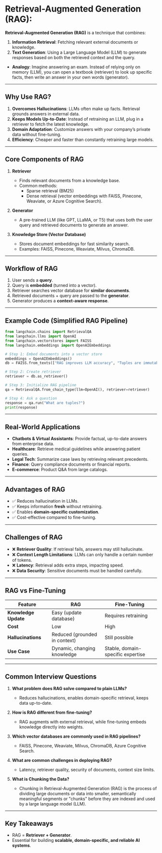 # Retrieval-Augmented Generation (RAG): 
**Retrieval-Augmented Generation (RAG)** is a technique that combines:
1. **Information Retrieval**: Fetching relevant external documents or knowledge.
2. **Text Generation**: Using a Large Language Model (LLM) to generate responses based on both the retrieved context and the query.

- **Analogy**: Imagine answering an exam. Instead of relying only on memory (LLM), you can open a textbook (retriever) to look up specific facts, then write an answer in your own words (generator).

---

## Why Use RAG?
1. **Overcomes Hallucinations**: LLMs often make up facts. Retrieval grounds answers in external data.
2. **Keeps Models Up-to-Date**: Instead of retraining an LLM, plug in a retriever to fetch the latest knowledge.
3. **Domain Adaptation**: Customize answers with your company’s private data without fine-tuning.
4. **Efficiency**: Cheaper and faster than constantly retraining large models.

---

## Core Components of RAG
1. **Retriever**  
   - Finds relevant documents from a knowledge base.  
   - Common methods:  
     - Sparse retrieval (BM25)  
     - Dense retrieval (vector embeddings with FAISS, Pinecone, Weaviate, or Azure Cognitive Search).  

2. **Generator**  
   - A pre-trained LLM (like GPT, LLaMA, or T5) that uses both the user query and retrieved documents to generate an answer.  

3. **Knowledge Store (Vector Database)**  
   - Stores document embeddings for fast similarity search.  
   - Examples: FAISS, Pinecone, Weaviate, Milvus, ChromaDB.  

---

## Workflow of RAG
1. User sends a **query**.
2. Query is **embedded** (turned into a vector).
3. Retriever searches vector database for **similar documents**.
4. Retrieved documents + query are passed to the **generator**.
5. Generator produces a **context-aware response**.

---

## Example Code (Simplified RAG Pipeline)

```python
from langchain.chains import RetrievalQA
from langchain.llms import OpenAI
from langchain.vectorstores import FAISS
from langchain.embeddings import OpenAIEmbeddings

# Step 1: Embed documents into a vector store
embeddings = OpenAIEmbeddings()
db = FAISS.from_texts(["RAG improves LLM accuracy", "Tuples are immutable in Python"], embeddings)

# Step 2: Create retriever
retriever = db.as_retriever()

# Step 3: Initialize RAG pipeline
qa = RetrievalQA.from_chain_type(llm=OpenAI(), retriever=retriever)

# Step 4: Ask a question
response = qa.run("What are tuples?")
print(response)
```

---

## Real-World Applications
- **Chatbots & Virtual Assistants**: Provide factual, up-to-date answers from enterprise data.  
- **Healthcare**: Retrieve medical guidelines while answering patient queries.  
- **Legal Tech**: Summarize case laws by retrieving relevant precedents.  
- **Finance**: Query compliance documents or financial reports.  
- **E-commerce**: Product Q&A from large catalogs.  

---

## Advantages of RAG
- ✅ Reduces hallucination in LLMs.  
- ✅ Keeps information **fresh** without retraining.  
- ✅ Enables **domain-specific customization**.  
- ✅ Cost-effective compared to fine-tuning.  

---

## Challenges of RAG
- ❌ **Retriever Quality**: If retrieval fails, answers may still hallucinate.  
- ❌ **Context Length Limitations**: LLMs can only handle a certain number of tokens.  
- ❌ **Latency**: Retrieval adds extra steps, impacting speed.  
- ❌ **Data Security**: Sensitive documents must be handled carefully.  

---

## RAG vs Fine-Tuning

| Feature                | RAG                                | Fine-Tuning                          |
|-------------------------|------------------------------------|--------------------------------------|
| **Knowledge Update**    | Easy (update database)             | Requires retraining                   |
| **Cost**                | Low                                | High                                  |
| **Hallucinations**      | Reduced (grounded in context)      | Still possible                        |
| **Use Case**            | Dynamic, changing knowledge        | Stable, domain-specific expertise     |

---

## Common Interview Questions
1. **What problem does RAG solve compared to plain LLMs?**  
   - Reduces hallucinations, enables domain-specific retrieval, keeps data up-to-date.  

2. **How is RAG different from fine-tuning?**  
   - RAG augments with external retrieval, while fine-tuning embeds knowledge directly into weights.  

3. **Which vector databases are commonly used in RAG pipelines?**  
   - FAISS, Pinecone, Weaviate, Milvus, ChromaDB, Azure Cognitive Search.  

4. **What are common challenges in deploying RAG?**  
   - Latency, retriever quality, security of documents, context size limits.  

5. **What is Chunking the Data?**
   - Chunking in Retrieval-Augmented Generation (RAG) is the process of dividing large documents or data into smaller, semantically meaningful segments or "chunks" before they are indexed and used by a large language model (LLM).

---

## Key Takeaways
- RAG = **Retriever + Generator**.  
- Essential for building **scalable, domain-specific, and reliable AI systems**.